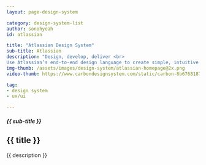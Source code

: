```yaml
---
layout: page-design-system

category: design-system-list
author: sonohyeah
id: atlassian

title: "Atlassian Design System"
sub-title: Atlassian
description: "Design, develop, deliver <br>
Use Atlassian’s end-to-end design language to create simple, intuitive and beautiful experiences."
img-thumb: /assets/images/design-system/atlassian-homepage@2x.png
video-thumb: https://www.carbondesignsystem.com/static/carbon-8b67681879a5cc95df2c3f476a0d1984.mp4

tag:
- design system
- ux/ui

---
```


<h5 class="card-subtitle mb-2 text-muted text-uppercase">{{ sub-title }}</h5>
<h2 class="card-title">{{ title }}</h2>

<!-- ![Picture 1](/assets/images/design-system/atlassian-homepage@2x.png) -->

{{ description }}
